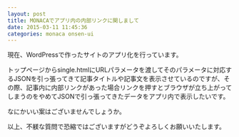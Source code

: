 ```yaml
---
layout: post
title: MONACAでアプリ内の内部リンクに関しまして
date: 2015-03-11 11:45:36
categories: monaca onsen-ui
---
```

<p>現在、WordPressで作ったサイトのアプリ化を行っています。</p>

<p>トップページからsingle.htmlにURLパラメータを渡してそのパラメータに対応するJSONを引っ張ってきて記事タイトルや記事文を表示させているのですが、その際、記事内に内部リンクがあった場合リンクを押すとブラウザが立ち上がってしまうのをやめてJSONで引っ張ってきたデータをアプリ内で表示したいです。</p>

<p>なにかいい案はございませんでしょうか。</p>

<p>以上、不躾な質問で恐縮ではございますがどうぞよろしくお願いいたします。</p>
